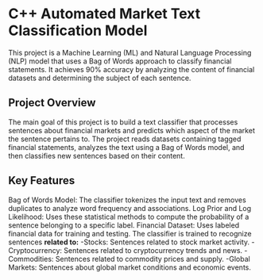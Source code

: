 # C++ Automated Market Text Classification Model
This project is a Machine Learning (ML) and Natural Language Processing (NLP) model that uses a Bag of Words approach to classify financial statements. It achieves 90% accuracy by analyzing the content of financial datasets and determining the subject of each sentence.

## Project Overview
The main goal of this project is to build a text classifier that processes sentences about financial markets and predicts which aspect of the market the sentence pertains to. The project reads datasets containing tagged financial statements, analyzes the text using a Bag of Words model, and then classifies new sentences based on their content.

## Key Features
Bag of Words Model: The classifier tokenizes the input text and removes duplicates to analyze word frequency and associations.
Log Prior and Log Likelihood: Uses these statistical methods to compute the probability of a sentence belonging to a specific label.
Financial Dataset: Uses labeled financial data for training and testing. The classifier is trained to recognize sentences **related to:**
-Stocks: Sentences related to stock market activity.
-Cryptocurrency: Sentences related to cryptocurrency trends and news.
-Commodities: Sentences related to commodity prices and supply.
-Global Markets: Sentences about global market conditions and economic events.
